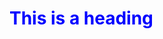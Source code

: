 <!DOCTYPE html>
<html lang="en-US">
<head>
  <title>Testing</title>
</head>
<body>
<h1 style="color:blue">This is a heading</h1>
</body>
</html>
